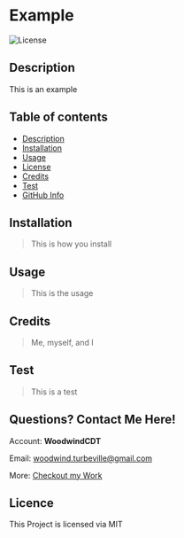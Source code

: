 
  # **Example**

  ![License](https://img.shields.io/badge/License-MIT-purple.svg)
  
  ## Description 
  
  This is an example
  
  ## Table of contents
  
  - [Description](#Description)
  - [Installation](#Installation)
  - [Usage](#Usage)
  - [License](#License)
  - [Credits](#Credits)
  - [Test](#Test)
  - [GitHub Info](#GitHub) 
  
  
  ## Installation
  
  > This is how you install
  
  ## Usage
  
  > This is the usage

  ## Credits
  
  > Me, myself, and I
  
  ## Test
  
  > This is a test
  
  ## Questions? Contact Me Here!

  Account: **WoodwindCDT**

  Email: woodwind.turbeville@gmail.com

  More: [Checkout my Work](woodwind.turbeville)

  ## Licence
  This Project is licensed via MIT

  